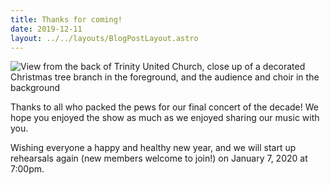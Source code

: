 ```yaml
---
title: Thanks for coming!
date: 2019-12-11
layout: ../../layouts/BlogPostLayout.astro
---
```

![](/images/IMG_0620.jpeg "View from the back of Trinity United Church, close up of a decorated Christmas tree branch in the foreground, and the audience and choir in the background")

Thanks to all who packed the pews for our final concert of the decade! We hope you enjoyed the show as much as we enjoyed sharing our music with you.

Wishing everyone a happy and healthy new year, and we will start up rehearsals again (new members welcome to join!) on January 7, 2020 at 7:00pm.